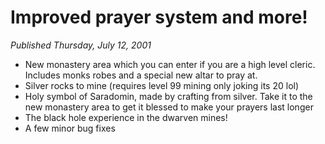 # Improved prayer system and more!
*Published Thursday, July 12, 2001*

*   New monastery area which you can enter if you are a high level cleric. Includes monks robes and a special new altar to pray at.
*   Silver rocks to mine (requires level 99 mining only joking its 20 lol)
*   Holy symbol of Saradomin, made by crafting from silver. Take it to the new monastery area to get it blessed to make your prayers last longer
*   The black hole experience in the dwarven mines!
*   A few minor bug fixes
